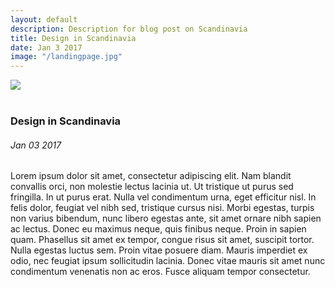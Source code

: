 ```yaml
---
layout: default
description: Description for blog post on Scandinavia
title: Design in Scandinavia
date: Jan 3 2017
image: "/landingpage.jpg"
---
```


<div class="blog-post">

<img src="{{page.image}}" class="jan-3-2017-blog-Design-in-scandinavia">
<br>
<br>
<h3>Design in Scandinavia</h3>
<h6>Jan 03 2017</h6>

Lorem ipsum dolor sit amet, consectetur adipiscing elit. Nam blandit convallis orci, non molestie lectus lacinia ut. Ut tristique ut purus sed fringilla. In ut purus erat. Nulla vel condimentum urna, eget efficitur nisl. In felis dolor, feugiat vel nibh sed, tristique cursus nisi. Morbi egestas, turpis non varius bibendum, nunc libero egestas ante, sit amet ornare nibh sapien ac lectus. Donec eu maximus neque, quis finibus neque. Proin in sapien quam. Phasellus sit amet ex tempor, congue risus sit amet, suscipit tortor. Nulla egestas luctus sem. Proin vitae posuere diam. Mauris imperdiet ex odio, nec feugiat ipsum sollicitudin lacinia. Donec vitae mauris sit amet nunc condimentum venenatis non ac eros. Fusce aliquam tempor consectetur.</div>